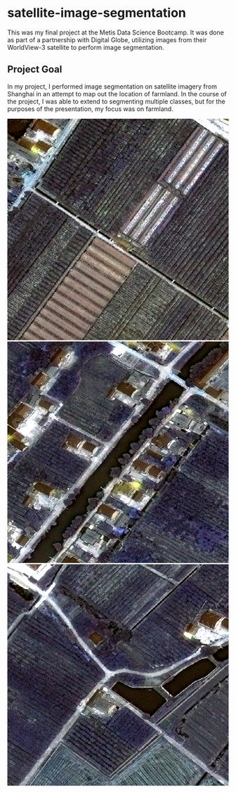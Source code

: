 # satellite-image-segmentation
This was my final project at the Metis Data Science Bootcamp. It was done as part of a partnership with Digital Globe, utilizing images from their WorldView-3 satellite to perform image segmentation.

## Project Goal

In my project, I performed image segmentation on satellite imagery from Shanghai in an attempt to map out the location of farmland. In the course of the project, I was able to extend to segmenting multiple classes, but for the purposes of the presentation, my focus was on farmland.

![Shanghai Farmland](/images/farmland1.png?raw=true "Shanghai Farmland")
![Shanghai Farmland](/images/farmland2.png?raw=true "Shanghai Farmland")
![Shanghai Farmland](/images/farmland3.png?raw=true "Shanghai Farmland")

